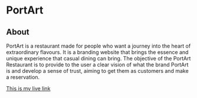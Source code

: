 # PortArt

## About <a name="About">
PortArt is a restaurant made for people who want  a journey into the heart of extraordinary flavours. It is a branding website that brings the essence and unique experience that casual dining can bring. The objective of the PortArt Restaurant is to provide to the user a clear vision of what the brand PortArt is and develop a sense of trust, aiming to get them as customers and make a reservation.

[This is my live link](https://dinacoding.github.io/PortArt/)
